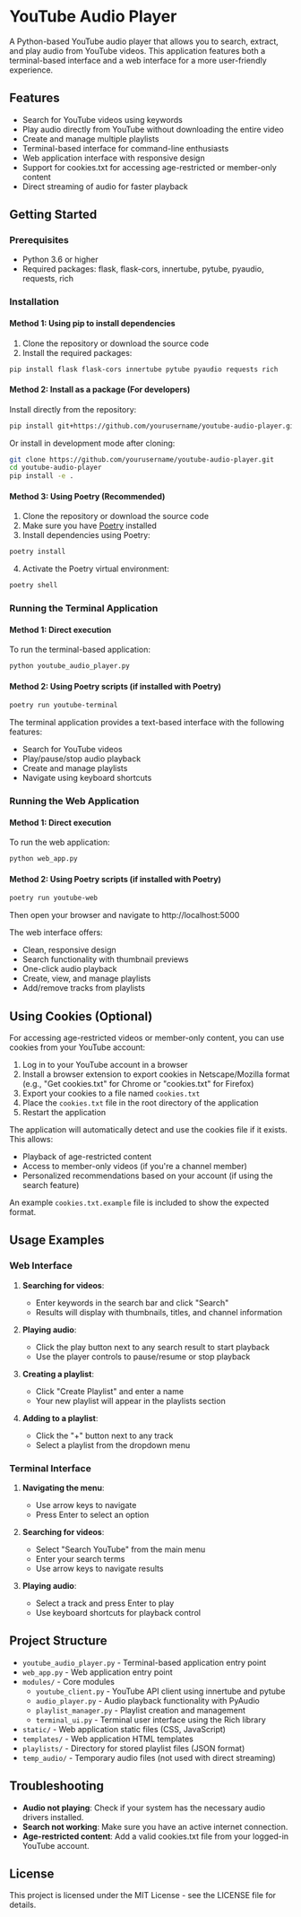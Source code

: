 # YouTube Audio Player

A Python-based YouTube audio player that allows you to search, extract, and play audio from YouTube videos. This application features both a terminal-based interface and a web interface for a more user-friendly experience.

## Features

- Search for YouTube videos using keywords
- Play audio directly from YouTube without downloading the entire video
- Create and manage multiple playlists
- Terminal-based interface for command-line enthusiasts
- Web application interface with responsive design
- Support for cookies.txt for accessing age-restricted or member-only content
- Direct streaming of audio for faster playback

## Getting Started

### Prerequisites

- Python 3.6 or higher
- Required packages: flask, flask-cors, innertube, pytube, pyaudio, requests, rich

### Installation

#### Method 1: Using pip to install dependencies

1. Clone the repository or download the source code
2. Install the required packages:

```bash
pip install flask flask-cors innertube pytube pyaudio requests rich
```

#### Method 2: Install as a package (For developers)

Install directly from the repository:

```bash
pip install git+https://github.com/yourusername/youtube-audio-player.git
```

Or install in development mode after cloning:

```bash
git clone https://github.com/yourusername/youtube-audio-player.git
cd youtube-audio-player
pip install -e .
```

#### Method 3: Using Poetry (Recommended)

1. Clone the repository or download the source code
2. Make sure you have [Poetry](https://python-poetry.org/docs/#installation) installed
3. Install dependencies using Poetry:

```bash
poetry install
```

4. Activate the Poetry virtual environment:

```bash
poetry shell
```

### Running the Terminal Application

#### Method 1: Direct execution

To run the terminal-based application:

```bash
python youtube_audio_player.py
```

#### Method 2: Using Poetry scripts (if installed with Poetry)

```bash
poetry run youtube-terminal
```

The terminal application provides a text-based interface with the following features:
- Search for YouTube videos
- Play/pause/stop audio playback
- Create and manage playlists
- Navigate using keyboard shortcuts

### Running the Web Application

#### Method 1: Direct execution

To run the web application:

```bash
python web_app.py
```

#### Method 2: Using Poetry scripts (if installed with Poetry)

```bash
poetry run youtube-web
```

Then open your browser and navigate to http://localhost:5000

The web interface offers:
- Clean, responsive design
- Search functionality with thumbnail previews
- One-click audio playback
- Create, view, and manage playlists
- Add/remove tracks from playlists

## Using Cookies (Optional)

For accessing age-restricted videos or member-only content, you can use cookies from your YouTube account:

1. Log in to your YouTube account in a browser
2. Install a browser extension to export cookies in Netscape/Mozilla format (e.g., "Get cookies.txt" for Chrome or "cookies.txt" for Firefox)
3. Export your cookies to a file named `cookies.txt`
4. Place the `cookies.txt` file in the root directory of the application
5. Restart the application

The application will automatically detect and use the cookies file if it exists. This allows:
- Playback of age-restricted content
- Access to member-only videos (if you're a channel member)
- Personalized recommendations based on your account (if using the search feature)

An example `cookies.txt.example` file is included to show the expected format.

## Usage Examples

### Web Interface

1. **Searching for videos**:
   - Enter keywords in the search bar and click "Search"
   - Results will display with thumbnails, titles, and channel information

2. **Playing audio**:
   - Click the play button next to any search result to start playback
   - Use the player controls to pause/resume or stop playback

3. **Creating a playlist**:
   - Click "Create Playlist" and enter a name
   - Your new playlist will appear in the playlists section

4. **Adding to a playlist**:
   - Click the "+" button next to any track
   - Select a playlist from the dropdown menu

### Terminal Interface

1. **Navigating the menu**:
   - Use arrow keys to navigate
   - Press Enter to select an option

2. **Searching for videos**:
   - Select "Search YouTube" from the main menu
   - Enter your search terms
   - Use arrow keys to navigate results

3. **Playing audio**:
   - Select a track and press Enter to play
   - Use keyboard shortcuts for playback control

## Project Structure

- `youtube_audio_player.py` - Terminal-based application entry point
- `web_app.py` - Web application entry point
- `modules/` - Core modules
  - `youtube_client.py` - YouTube API client using innertube and pytube
  - `audio_player.py` - Audio playback functionality with PyAudio
  - `playlist_manager.py` - Playlist creation and management
  - `terminal_ui.py` - Terminal user interface using the Rich library
- `static/` - Web application static files (CSS, JavaScript)
- `templates/` - Web application HTML templates
- `playlists/` - Directory for stored playlist files (JSON format)
- `temp_audio/` - Temporary audio files (not used with direct streaming)

## Troubleshooting

- **Audio not playing**: Check if your system has the necessary audio drivers installed.
- **Search not working**: Make sure you have an active internet connection.
- **Age-restricted content**: Add a valid cookies.txt file from your logged-in YouTube account.

## License

This project is licensed under the MIT License - see the LICENSE file for details.